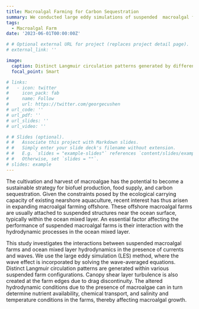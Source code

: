 ```yaml
---
title: Macroalgal Farming for Carbon Sequestration
summary: We conducted large eddy simulations of suspended  macroalgal farms and investigated their interactions with ocean mixed layer hydridnamics. The presense of farms generates distinct types of turbulence, which has substantial consequences for nutrient supply and macroalgal growth. 
tags:
  - Macroalgal Farm
date: '2023-06-01T00:00:00Z'

# # Optional external URL for project (replaces project detail page).
# external_link: ''

image:
  caption: Distinct Langmuir circulation patterns generated by different suspended farm configurations
  focal_point: Smart

# links:
#   - icon: twitter
#     icon_pack: fab
#     name: Follow
#     url: https://twitter.com/georgecushen
# url_code: ''
# url_pdf: ''
# url_slides: ''
# url_video: ''

# # Slides (optional).
# #   Associate this project with Markdown slides.
# #   Simply enter your slide deck's filename without extension.
# #   E.g. `slides = "example-slides"` references `content/slides/example-slides.md`.
# #   Otherwise, set `slides = ""`.
# slides: example
---
```


The cultivation and harvest of macroalgae has the potential to become a sustainable strategy for biofuel production, food supply, and carbon sequestration. 
Given the constraints posed by the ecological carrying capacity of existing nearshore aquaculture, recent interest has thus arisen in expanding macroalgal farming offshore. 
These offshore macroalgal farms are usually attached to suspended structures near the ocean surface, typically within the ocean mixed layer. 
An essential factor affecting the performance of suspended macroalgal farms is their interaction with the hydrodynamic processes in the ocean mixed layer. 

This study investigates the interactions between suspended macroalgal farms and ocean mixed layer hydrodynamics in the presence of currents and waves. 
We use the large eddy simulation (LES) method, where the wave effect is incorporated by solving the wave-averaged equations. 
Distinct Langmuir circulation patterns are generated within various suspended farm configurations. 
Canopy shear layer turbulence is also created at the farm edges due to drag discontinuity. 
The altered hydrodynamic conditions due to the presence of macroalgae can in turn determine nutrient availability, chemical transport, 
and salinity and temperature conditions in the farms, thereby affecting macroalgal growth. 